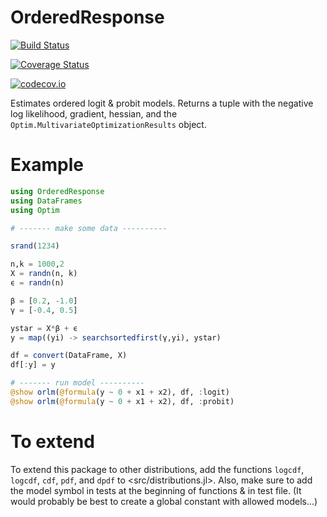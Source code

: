 # OrderedResponse

[![Build Status](https://travis-ci.org/magerton/OrderedResponse.jl.svg?branch=master)](https://travis-ci.org/magerton/OrderedResponse.jl)

[![Coverage Status](https://coveralls.io/repos/magerton/OrderedResponse.jl/badge.svg?branch=master&service=github)](https://coveralls.io/github/magerton/OrderedResponse.jl?branch=master)

[![codecov.io](http://codecov.io/github/magerton/OrderedResponse.jl/coverage.svg?branch=master)](http://codecov.io/github/magerton/OrderedResponse.jl?branch=master)

Estimates ordered logit & probit models. Returns a tuple with the negative log likelihood, gradient, hessian, and the `Optim.MultivariateOptimizationResults` object.

# Example
```julia
using OrderedResponse
using DataFrames
using Optim

# ------- make some data ----------

srand(1234)

n,k = 1000,2
X = randn(n, k)
ϵ = randn(n)

β = [0.2, -1.0]
γ = [-0.4, 0.5]

ystar = X*β + ϵ
y = map((yi) -> searchsortedfirst(γ,yi), ystar)

df = convert(DataFrame, X)
df[:y] = y

# ------- run model ----------
@show orlm(@formula(y ~ 0 + x1 + x2), df, :logit)
@show orlm(@formula(y ~ 0 + x1 + x2), df, :probit)
```

# To extend

To extend this package to other distributions, add the functions `logcdf`, `logcdf`, `cdf`, `pdf`, and `dpdf` to <src/distributions.jl>. Also, make sure to add the model symbol in tests at the beginning of functions & in test file. (It would probably be best to create a global constant with allowed models...)
